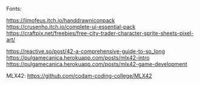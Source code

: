 Fonts:

https://limofeus.itch.io/handdrawniconpack
https://crusenho.itch.io/complete-ui-essential-pack
https://craftpix.net/freebies/free-city-trader-character-sprite-sheets-pixel-art/

https://reactive.so/post/42-a-comprehensive-guide-to-so_long
https://pulgamecanica.herokuapp.com/posts/mlx42-intro
https://pulgamecanica.herokuapp.com/posts/mlx42-game-development

MLX42: https://github.com/codam-coding-college/MLX42
